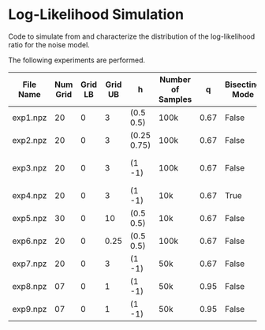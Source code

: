 # Log-Likelihood Simulation
Code to simulate from and characterize the distribution of the log-likelihood ratio for the noise model.

The following experiments are performed.

| File Name | Num Grid | Grid LB | Grid UB | h           | Number of Samples | q    | Bisecting Mode | Analytical Solver | Number of CPU | Notes |
| --------- | -------- | ------- | ------- | ------------| ----------------- | ---- | -------------- | ----------------- | ------------- | ----- |
| exp1.npz  | 20       | 0       | 3       | (0.5 0.5)   | 100k              | 0.67 | False          | True              | 12            |       |
| exp2.npz  | 20       | 0       | 3       | (0.25 0.75) | 100k              | 0.67 | False          | False             | 12            |       |
| exp3.npz  | 20       | 0       | 3       | (1 -1)      | 100k              | 0.67 | False          | True              | 12            | INVALID...only valid for true mu=0.       |
| exp4.npz  | 20       | 0       | 3       | (1 -1)      | 10k               | 0.67 | True           | False             | 8             |       |
| exp5.npz  | 30       | 0       | 10      | (0.5 0.5)   | 10k               | 0.67 | False          | False             | 12            |       |
| exp6.npz  | 20       | 0       | 0.25    | (0.5 0.5)   | 100k              | 0.67 | False          | True              | 12            | Saved as exp1_point25.npz      |
| exp7.npz  | 20       | 0       | 3       | (1 -1)      | 50k               | 0.67 | False          | True              | 12            | None  |
| exp8.npz  | 07       | 0       | 1       | (1 -1)      | 50k               | 0.95 | False          | False             | 12            | None  |
| exp9.npz  | 07       | 0       | 1       | (1 -1)      | 50k               | 0.95 | False          | True              | 12            | None  |
